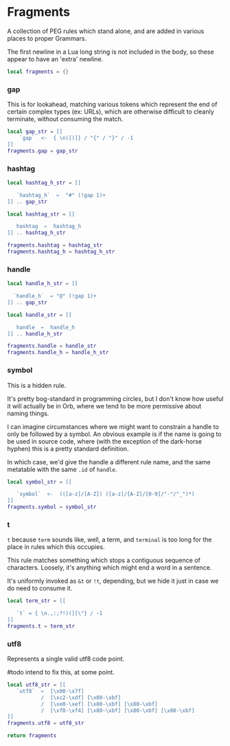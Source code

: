 # Fragments


  A collection of PEG rules which stand alone, and are added in various places
to proper Grammars\.

The first newline in a Lua long string is not included in the body, so these
appear to have an 'extra' newline\.

```lua
local fragments = {}
```


### gap

This is for lookahead, matching various tokens which represent the end of
certain complex types \(ex: URLs\), which are otherwise difficult to cleanly
terminate, without consuming the match\.

```lua
local gap_str = [[
    `gap`  <-  { \n([)]} / "{" / "}" / -1
]]
fragments.gap = gap_str
```


### hashtag

```lua
local hashtag_h_str = [[

   `hashtag_h`  ←  "#" (!gap 1)+
]] .. gap_str

local hashtag_str = [[

   hashtag  ←  hashtag_h
]] .. hashtag_h_str

fragments.hashtag = hashtag_str
fragments.hashtag_h = hashtag_h_str
```


### handle

```lua
local handle_h_str = [[

  `handle_h`  ← "@" (!gap 1)+
]] .. gap_str

local handle_str = [[

   handle  ←  handle_h
]] .. handle_h_str

fragments.handle = handle_str
fragments.handle_h = handle_h_str
```


### symbol

This is a hidden rule\.

It's pretty bog\-standard in programming circles, but I don't know how useful
it will actually be in Orb, where we tend to be more permissive about naming
things\.

I can imagine circumstances where we might want to constrain a handle to only
be followed by a symbol\.  An obvious example is if the name is going to be
used in source code, where \(with the exception of the dark\-horse hyphen\) this
is a pretty standard definition\.

In which case, we'd give the handle a different rule name, and the same
metatable with the same `.id` of `handle`\.

```lua
local symbol_str = [[

   `symbol`  <-  (([a-z]/[A-Z]) ([a-z]/[A-Z]/[0-9]/"-"/"_")*)
]]
fragments.symbol = symbol_str
```


### t

`t` because `term` sounds like, well, a term, and `terminal` is too long for
the place in rules which this occupies\.

This rule matches something which stops a contiguous sequence of characters\.
Loosely, it's anything which might end a word in a sentence\.

It's uniformly invoked as `&t` or `!t`, depending, but we hide it just in
case we do need to consume it\.

```lua
local term_str = [[

   `t` = { \n.,:;?!)(][\"} / -1
]]
fragments.t = term_str
```


### utf8

Represents a single valid utf8 code point\.

\#todo
intend to fix this, at some point\.

```lua
local utf8_str = [[
   `utf8`  ←  [\x00-\x7f]
           /  [\xc2-\xdf] [\x80-\xbf]
           /  [\xe0-\xef] [\x80-\xbf] [\x80-\xbf]
           /  [\xf0-\xf4] [\x80-\xbf] [\x80-\xbf] [\x80-\xbf]
]]
fragments.utf8 = utf8_str
```

```lua
return fragments
```

